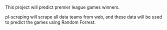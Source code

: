 This project will predict premier league games winners.

pl-scraping will scrape all data teams from web, and these data will be used to predict the games using Random Forrest. 
